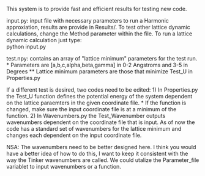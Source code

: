 This system is to provide fast and efficient results for testing new code.

input.py: input file with necessary parameters to run a Harmonic approxiation, results are provide in Results/. To test other lattice dynamic calculations, change the Method parameter within the file. To run a lattice dynamic calculation just type:\
python input.py

test.npy: contains an array of "lattice minimum" parameters for the test run.
    * Parameters are [a,b,c,alpha,beta,gamma] in 0-2 Angstroms and 3-5 in Degrees
    ** Lattice minimum parameters are those that minimize Test_U in Properties.py

If a different test is desired, two codes need to be edited:
    1) In Properties.py the Test_U function defines the potential energy of the system
       dependent on the lattice paraemters in the given coordinate file.
       * If the function is changed, make sure the input coordinate file is at a minimum
         of the function.
    2) In Wavenumbers.py the Test_Wavenumber outputs wavenumbers dependent on the coordinate
       file that is input. As of now the code has a standard set of wavenumbers for the
       lattice minimum and changes each dependent on the input coordinate file.

NSA: The wavenumbers need to be better designed here. I think you would have a better idea of how to do this, I want to keep
     it consistent with the way the Tinker wavenumbers are called. We could utalize the Parameter_file variablet to input
     wavenumbers or a function.

